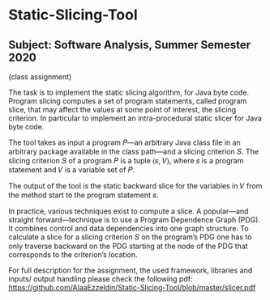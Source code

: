 # Static-Slicing-Tool

## Subject: Software Analysis, Summer Semester 2020
(class assignment)

The task is to implement the static slicing algorithm, for Java byte code. Program slicing computes a set of program statements, called program slice, that may affect the values at some point of interest, the slicing criterion. In particular to implement an intra-procedural static slicer for Java byte
code. 

The tool takes as input a program 𝑃—an arbitrary Java class file in an arbitrary package available in the class path—and a slicing criterion 𝑆. The slicing criterion 𝑆 of a program 𝑃 is a tuple ⟨𝑠, 𝑉⟩, where 𝑠 is a program statement and 𝑉 is a variable set of 𝑃.

The output of the tool is the static backward slice for the variables in 𝑉 from the method start to the program statement 𝑠.

In practice, various techniques exist to compute a slice. A popular—and straight forward—technique is to use a Program Dependence Graph (PDG). It combines control and data dependencies into one graph structure. To calculate a slice for a slicing criterion 𝑆 on the program’s PDG one has to only traverse backward on the PDG starting at the node of the PDG that corresponds to the criterion’s location.


For full description for the assignment, the used framework, libraries and inputs/ output handling please check the following pdf:
https://github.com/AlaaEzzeldin/Static-Slicing-Tool/blob/master/slicer.pdf
